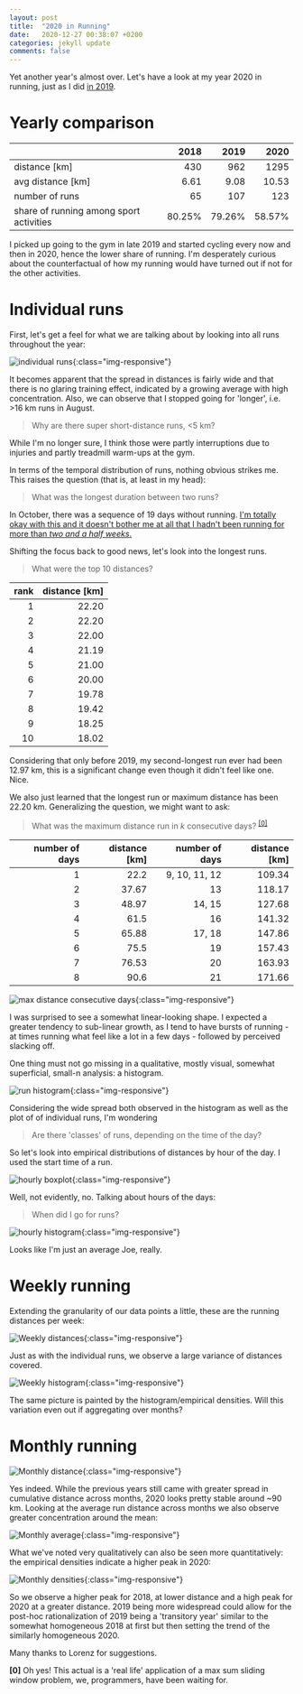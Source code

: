 ```yaml
---
layout: post
title:  "2020 in Running"
date:   2020-12-27 00:38:07 +0200
categories: jekyll update
comments: false
---
```


Yet another year's almost over. Let's have a look at my year 2020 in running, just as I did [in 2019](http://kevinkle.in/jekyll/update/2019/12/27/2019_running.html).

# Yearly comparison

|              |   2018 |   2019 |   2020 |
|--------------|-------:|-------:|-------:|
|distance [km] |    430 |    962 |   1295 | 
| avg distance [km] |  6.61 |   9.08 |  10.53 |
| number of runs | 65 | 107 | 123 |
| share of running among sport activities| 80.25% | 79.26% | 58.57% |

I picked up going to the gym in late 2019 and started cycling every now and then in 2020, hence
the lower share of running. I'm desperately curious about the counterfactual of how my running
would have turned out if not for the other activities.

# Individual runs

First, let's get a feel for what we are talking about by looking into all runs throughout
the year:

![individual runs](/imgs/2020_running/individual_runs.png){:class="img-responsive"}

It becomes apparent that the spread in distances is fairly wide and that there is
no glaring training effect, indicated by a growing average with high concentration. Also,
we can observe that I stopped going for 'longer', i.e. >16 km runs in August.

> Why are there super short-distance runs, <5 km?

While I'm no longer sure, I think those were partly interruptions due to injuries and partly
treadmill warm-ups at the gym.

In terms of the temporal distribution of runs, nothing obvious strikes me. This raises the
question (that is, at least in my head):

> What was the longest duration between two runs?

In October, there was a sequence of 19 days without running. [I'm totally okay with this and
it doesn't bother me at all that I hadn't been running for more than *two and a half weeks*.](https://images.app.goo.gl/m2PyESKEHdHRKBMc7)

Shifting the focus back to good news, let's look into the longest runs.

> What were the top 10 distances?

| rank | distance [km] |
| ----:|------:|
| 1 | 22.20 |
| 2 | 22.20 |
| 3 | 22.00 |
| 4 | 21.19 |
| 5 | 21.00 |
| 6 | 20.00 |
| 7 | 19.78 |
| 8 | 19.42 |
| 9 | 18.25 |
| 10 | 18.02 |

Considering that only before 2019, my second-longest run ever had been 12.97 km, this is a
significant change even though it didn't feel like one. Nice.

We also just learned that the longest run or maximum distance has been 22.20 km. Generalizing
the question, we might want to ask:

> What was the maximum distance run in _k_ consecutive days? <sup id="a0">[[0]](#f0)</sup>

| number of days | distance [km] | number of days | distance [km] |
|----:|----:|----:|----:|
| 1| 22.2| 9, 10, 11, 12|109.34|
| 2| 37.67| 13 | 118.17 |
| 3| 48.97| 14, 15 | 127.68 |
| 4| 61.5| 16 | 141.32 |
| 5| 65.88| 17, 18 |  147.86 |
| 6| 75.5| 19 |  157.43 |
| 7| 76.53| 20 |  163.93 |
| 8| 90.6|21 | 171.66|

![max distance consecutive days](/imgs/2020_running/max_window_distances.png){:class="img-responsive"}

I was surprised to see a somewhat linear-looking shape. I expected a greater tendency to
sub-linear growth, as I tend to have bursts of running - at times running what feel like a lot
in a few days - followed by perceived slacking off.

One thing must not go missing in a qualitative, mostly visual, somewhat superficial, small-n analysis: a histogram.

![run histogram](/imgs/2020_running/run_histogram.png){:class="img-responsive"}

Considering the wide spread both observed in the histogram as well as the plot of
of individual runs, I'm wondering

> Are there 'classes' of runs, depending on the time of the day?

So let's look into empirical distributions of distances by hour of the day. I used the start time of a run.

![hourly boxplot](/imgs/2020_running/hourly_distance_boxplot.png){:class="img-responsive"}

Well, not evidently, no. Talking about hours of the days:

> When did I go for runs?

![hourly histogram](/imgs/2020_running/hourly_distance_histogram.png){:class="img-responsive"}

Looks like I'm just an average Joe, really.

# Weekly running
Extending the granularity of our data points a little, these are the running distances per week:

![Weekly distances](/imgs/2020_running/weekly_distances.png){:class="img-responsive"}

Just as with the individual runs, we observe a large variance of distances covered.

![Weekly histogram](/imgs/2020_running/weekly_distances_histogram.png){:class="img-responsive"}

The same picture is painted by the histogram/empirical densities. Will this variation even out
if aggregating over months?


# Monthly running

![Monthly distance](/imgs/2020_running/monthly_distances.png){:class="img-responsive"}

Yes indeed. While the previous years still came with greater spread in cumulative distance
across months, 2020 looks pretty stable around ~90 km. Looking at the average run distance
across months we also observe greater concentration around the mean:

![Monthly average](/imgs/2020_running/monthly_average_distances.png){:class="img-responsive"}

What we've noted very qualitatively can also be seen more quantitatively: the empirical
densities indicate a higher peak in 2020:

![Monthly densities](/imgs/2020_running/monthly_densities.png){:class="img-responsive"}

So we observe a higher peak for 2018, at lower distance and a high peak for 2020 at a greater
distance. 2019 being more widespread could allow for the post-hoc rationalization of 2019
being a 'transitory year' similar to the somewhat homogeneous 2018 at first but then setting
the trend of the similarly homogeneous 2020.

Many thanks to Lorenz for suggestions.


<b id="f0">[0]</b> Oh yes! This actual is a 'real life' application of a max sum sliding window
problem, we, programmers, have been waiting for. 